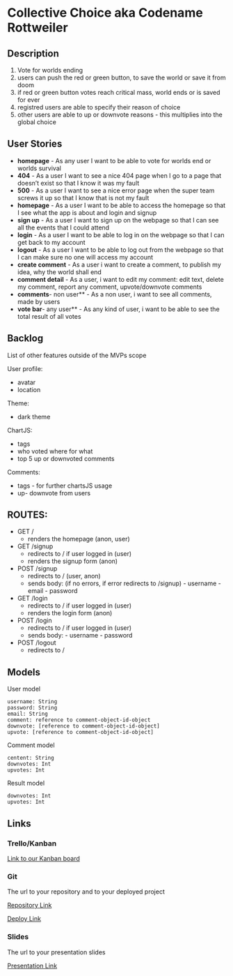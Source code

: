 # Collective Choice aka Codename Rottweiler

## Description

1. Vote for worlds ending
2. users can push the red or green button, to save the world or save it from doom
3. if red or green button votes reach critical mass, world ends or is saved for ever
4. registred users are able to specify their reason of choice
5. other users are able to up or downvote reasons - this multiplies into the global choice

## User Stories

- **homepage** - As any user I want to be able to vote for worlds end or worlds survival
- **404** - As a user I want to see a nice 404 page when I go to a page that doesn’t exist so that I know it was my fault 
- **500** - As a user I want to see a nice error page when the super team screws it up so that I know that is not my fault
- **homepage** - As a user I want to be able to access the homepage so that I see what the app is about and login and signup
- **sign up** - As a user I want to sign up on the webpage so that I can see all the events that I could attend
- **login** - As a user I want to be able to log in on the webpage so that I can get back to my account
- **logout** - As a user I want to be able to log out from the webpage so that I can make sure no one will access my account
- **create comment** - As a user i want to create a comment, to publish my idea, why the world shall end
- **comment detail** - As a user, i want to edit my comment: edit text, delete my comment, report any comment, upvote/downvote comments
- **comments**- non user** - As a non user, i want to see all comments, made by users
- **vote bar**- any user** - As any kind of user, i want to be able to see the total result of all votes

## Backlog

List of other features outside of the MVPs scope

User profile:
- avatar
- location

Theme:
- dark theme

ChartJS:
- tags
- who voted where for what
- top 5 up or downvoted comments

Comments:
- tags - for further chartsJS usage
- up- downvote from users

## ROUTES:

- GET / 
  - renders the homepage (anon, user)
- GET /signup
  - redirects to / if user logged in (user)
  - renders the signup form (anon)
- POST /signup
  - redirects to / (user, anon)
  - sends body: (if no errors, if error redirects to /signup)
        - username
        - email
        - password
- GET /login
  - redirects to / if user logged in (user)
  - renders the login form (anon)
- POST /login
  - redirects to / if user logged in (user)
  - sends body: 
        - username
        - password
- POST /logout
  - redirects to / 

## Models

User model
 
```
username: String
password: String
email: String
comment: reference to comment-object-id-object
downvote: [reference to comment-object-id-object]
upvote: [reference to comment-object-id-object]
```

Comment model

```
centent: String
downvotes: Int
upvotes: Int
``` 

Result model

```
downvotes: Int
upvotes: Int
``` 


## Links

### Trello/Kanban

[Link to our Kanban board](https://github.com/ignazka/Collective-Choice/projects/1)

### Git

The url to your repository and to your deployed project

[Repository Link](https://github.com/ignazka/Collective-Choice/)

[Deploy Link](http://heroku.com)

### Slides

The url to your presentation slides

[Presentation Link](https://docs.google.com/presentation/d/172qhJvnk4zBE8IvQfn9HmVzQ8Jmnw8Tmc4jCkHYCPIw/edit?usp=sharing)

